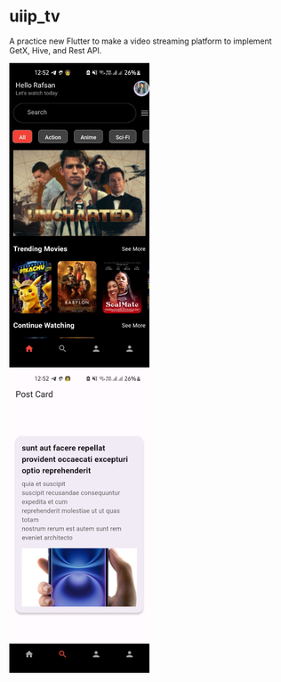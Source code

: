 # uiip_tv

A practice new Flutter to make a  video streaming platform  to implement GetX, Hive, and Rest API.

<img src="https://github.com/iaamaruf/UIIP_TV/blob/3cc4babc11d2c824f2c745ab04053f1539cbbaba/1tv.jpeg" width=50% height=30%>
<img src="https://github.com/iaamaruf/UIIP_TV/blob/2d25e7be943bf39032eca47b43953223f785262a/2tv.jpeg" width=50% height=30%>
